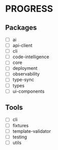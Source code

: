 # PROGRESS

## Packages

- [ ] ai
- [ ] api-client
- [ ] cli
- [ ] code-intelligence
- [ ] core
- [ ] deployment
- [ ] observability
- [ ] type-sync
- [ ] types
- [ ] ui-components

## Tools

- [ ] cli
- [ ] fixtures
- [ ] template-validator
- [ ] testing
- [ ] utils
